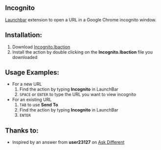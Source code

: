 ## Incognito
[Launchbar](https://www.obdev.at/products/launchbar/index.html) extension to open a URL in a Google Chrome incognito window.

## Installation:
1. Download [Incognito.lbaction](https://dl.dropboxusercontent.com/u/20326286/lbdist/Incognito.lbaction)
2. Install the action by double clicking on the **Incognito.lbaction** file you downloaded

## Usage Examples:
* For a new URL
    1. Find the action by typing **Incognito** in LaunchBar
    2. `SPACE` or `ENTER` to type the URL you want to view incognito
* For an existing URL
    1. `TAB` to use **Send To**
    2. Find the action by typing **Incognito** in LaunchBar
    3. `ENTER`

## Thanks to:
* Inspired by an answer from **user23127** on [Ask Different](http://apple.stackexchange.com/a/123909)
